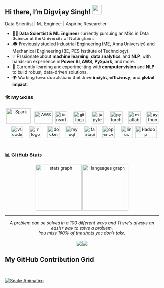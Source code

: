 ## Hi there, I’m Digvijay Singh! <img src="https://media.giphy.com/media/hvRJCLFzcasrR4ia7z/giphy.gif" width="30px">

Data Scientist | ML Engineer | Aspiring Researcher

- 👨‍💻 **Data Scientist & ML Engineer** currently pursuing an MSc in Data Science at the University of Nottingham.
- 🎓 Previously studied Industrial Engineering (ME, Anna University) and Mechanical Engineering (BE, PES Institute of Technology).
- 💡 Passionate about **machine learning**, **data analytics**, and **NLP**, with hands-on experience in **Power BI**, **AWS**, **PySpark**, and more.
- 🌱 Currently learning and experimenting with **computer vision** and **NLP** to build robust, data-driven solutions.
- 🌍 Working towards solutions that drive **insight**, **efficiency**, and **global impact**.

### 🛠️ My Skills

<div align="center">
  <img title="Spark" alt="Spark" src="https://raw.githubusercontent.com/Thomas-George-T/Thomas-George-T/master/assets/apache_spark.svg" width="80" height="50" style="vertical-align:down; margin:4px"/>
  <img title="AWS" alt="AWS" src="https://raw.githubusercontent.com/Thomas-George-T/Thomas-George-T/master/assets/aws.svg" width="60" height="40" style="vertical-align:down; margin:4px"/>
  <img src="https://cdn.jsdelivr.net/gh/devicons/devicon/icons/tensorflow/tensorflow-original.svg" height="40" alt="tensorflow logo"  />
  <img width="12" />
  <img src="https://cdn.jsdelivr.net/gh/devicons/devicon/icons/git/git-original.svg" height="40" alt="git logo"  />
  <img width="12" />
  <img src="https://cdn.jsdelivr.net/gh/devicons/devicon/icons/jupyter/jupyter-original.svg" height="40" alt="jupyter logo"  />
  <img width="12" />
  <img src="https://cdn.jsdelivr.net/gh/devicons/devicon/icons/pytorch/pytorch-original.svg" height="40" alt="pytorch logo"  />
  <img width="12" />
  <img src="https://cdn.jsdelivr.net/gh/devicons/devicon/icons/matlab/matlab-original.svg" height="40" alt="matlab logo"  />
  <img width="12" />
  <img src="https://cdn.jsdelivr.net/gh/devicons/devicon/icons/python/python-original.svg" height="40" alt="python logo"  />
  <img width="12" />
  <img src="https://cdn.jsdelivr.net/gh/devicons/devicon/icons/vscode/vscode-original.svg" height="40" alt="vscode logo"  />
  <img width="12" />
  <img src="https://cdn.jsdelivr.net/gh/devicons/devicon/icons/r/r-original.svg" height="40" alt="r logo"  />
  <img width="12" />
  <img src="https://cdn.jsdelivr.net/gh/devicons/devicon/icons/docker/docker-original.svg" height="40" alt="docker logo"  />
  <img width="12" />
  <img src="https://cdn.jsdelivr.net/gh/devicons/devicon/icons/mysql/mysql-original.svg" height="40" alt="mysql logo"  />
  <img width="12" />
  <img src="https://cdn.jsdelivr.net/gh/devicons/devicon/icons/fastapi/fastapi-original.svg" height="40" alt="fastapi logo"  />
  <img width="12" />
  <img src="https://cdn.jsdelivr.net/gh/devicons/devicon/icons/opencv/opencv-original.svg" height="40" alt="opencv logo"  />
  <img width="12" />
  <img src="https://cdn.jsdelivr.net/gh/devicons/devicon/icons/linux/linux-original.svg" height="40" alt="linux logo"  />
  <img title="Hadoop" alt="Hadoop" src="https://raw.githubusercontent.com/Thomas-George-T/Thomas-George-T/master/assets/hadoop.svg" width="70" height="40" style="vertical-align:down; margin:4px"/>
</div>
<br>

### 📊 GitHub Stats
<div align="center">
  <img src="https://github-readme-stats.vercel.app/api?username=digvijay25&show_icons=true&theme=radical&hide_border=true&include_all_commits=true&count_private=true" height="150" alt="stats graph" />
  <img src="https://github-readme-stats.vercel.app/api/top-langs?username=digvijay25&locale=en&hide_title=false&layout=compact&card_width=320&langs_count=5&theme=radical&hide_border=false" height="150" alt="languages graph" />
</div>

<hr>
<p align="center">
   <i>A problem can be solved in a 100 different ways and There's always an easier way to solve a problem.</i>
   <br>
   <i>You miss 100% of the shots you don't take.</i>
   <br>
<br>	
<a target="_blank" href="https://www.linkedin.com/in/digvijaysh"><img src="https://img.shields.io/badge/-LinkedIn-0077B5?style=for-the-badge&logo=Linkedin&logoColor=white"></img></a>
<a target="_blank" href="mailto:digvijay2560@gmail.com"><img src="https://img.shields.io/badge/-Gmail-D14836?style=for-the-badge&logo=Gmail&logoColor=white"></img></a>

<br>
</p>       

## My GitHub Contribution Grid

<br clear="both">

<!-- Snake animation with custom message, emojis, and theme -->
[![Snake Animation](https://github.com/digvijay25/digvijay25/blob/output/github-contribution-grid-snake.svg&message=Digvijay's%20Contributions%20🐍&color=00FF00&theme=radical)](https://github.com/digvijay25)



